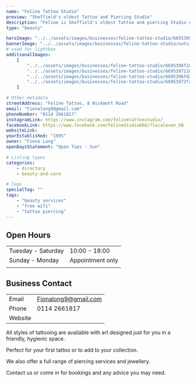 ```yaml
---
name: "Feline Tattoo Studio"
preview: "Sheffield's oldest Tattoo and Piercing Studio"
description: "Feline is Sheffield's oldest Tattoo and piercing Studio open in 1995 by Fiona Long, an international award winning tattoo artist. Feline offers all styles of tattooing alongside head and body piercings."
type: "beauty"

heroImage: "../../assets/images/businesses/feline-tattoo-studio/66953956c4085d768a65fb4e_IMG_4789---Fiona-Long.jpeg"
bannerImage: "../../assets/images/businesses/feline-tattoo-studio/outside.jpeg"
# used for lightbox
additionalImages:
    [
        "../../assets/images/businesses/feline-tattoo-studio/6695396f2e0d4cf9a0e85437_57C35366-39F2-4B69-BD89-3DBAD015C498---Fiona-Long.jpeg",
        "../../assets/images/businesses/feline-tattoo-studio/66953971100f93b37946cbbc_IMG_5371---Fiona-Long.jpeg",
        "../../assets/images/businesses/feline-tattoo-studio/6695396fd2a7dd03f029b1d0_IMG_5452---Fiona-Long.jpeg",
        "../../assets/images/businesses/feline-tattoo-studio/66953972facc5ab36f2cb0d5_Screenshot-2024-07-15-at-15.34.25.png",
    ]

# Other metadata
streetAddress: "Feline Tattoo, 8 Hickmott Road"
email: "Fionalong9@gmail.com"
phoneNumber: "0114 2661817"
instagramLink: https://www.instagram.com/felinetattoostudio/
facebookLink: https://www.facebook.com/FelineStudio666/?locale=en_GB
websiteLink:
yearEstablished: "1995"
owner: "Fiona Long"
openDaysStatement: "Open Tues - Sun"

# Listing types
categories:
    - directory
    - beauty-and-care

# Tags
specialTag: ""
tags:
    - "beauty services"
    - "free wifi"
    - "tattoo piercing"
---
```


## Open Hours

|                    |                  |
| ------------------ | ---------------- |
| Tuesday - Saturday | 10:00 - 18:00    |
| Sunday - Monday    | Appointment only |
|                    |                  |

## Business Contact

|         |                      |
| ------- | -------------------- |
| Email   | Fionalong9@gmail.com |
| Phone   | 0114 2661817         |
| Website |                      |

All styles of tattooing are available with art designed just for you in a friendly, hygienic space.

Perfect for your first tattoo or to add to your collection.

We also offer a full range of piercing services and jewellery.

Contact us or come in for bookings and any advice you may need.
